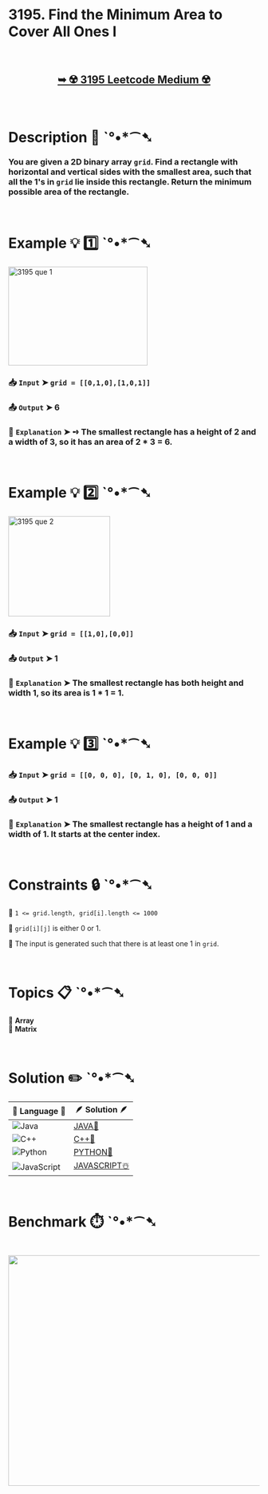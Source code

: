 # 3195. Find the Minimum Area to Cover All Ones I

</br>

<h2 align="center"> 

<a href="https://leetcode.com/problems/find-the-minimum-area-to-cover-all-ones-i/description/?envType=daily-question&envId=2025-08-22"><strong>➥ ☢️ 3195 Leetcode Medium ☢️ </strong></a>
</h2>

</br>

# Description 📜 ˋ°•*⁀➷

### You are given a 2D binary array `grid`. Find a rectangle with horizontal and vertical sides with the smallest area, such that all the 1's in `grid` lie inside this rectangle.  Return the minimum possible area of the rectangle.

</br>

# Example 💡 1️⃣ ˋ°•*⁀➷

<img width="279" height="198" alt="3195 que 1" src="https://github.com/user-attachments/assets/669f5a93-81e9-4259-8b28-1bf5465c306d" />

  ### 📥 `Input`  ➤ `grid = [[0,1,0],[1,0,1]]`

  ### 📤 `Output`  ➤ 6

  ### 🔦 `Explanation`  ➤ ➺ The smallest rectangle has a height of 2 and a width of 3, so it has an area of 2 * 3 = 6.

</br>

# Example 💡 2️⃣ ˋ°•*⁀➷

<img width="204" height="201" alt="3195 que 2" src="https://github.com/user-attachments/assets/21bde7c2-a4a7-4c5e-9f61-9a71e01f4900" />

  ### 📥 `Input` ➤ `grid = [[1,0],[0,0]]`

  ### 📤 `Output`  ➤ 1

  ### 🔦 `Explanation` ➤ The smallest rectangle has both height and width 1, so its area is 1 * 1 = 1.

</br>

# Example 💡 3️⃣ ˋ°•*⁀➷

  ### 📥 `Input` ➤ `grid = [[0, 0, 0], [0, 1, 0], [0, 0, 0]]`

  ### 📤 `Output`  ➤ 1

  ### 🔦 `Explanation`  ➤ The smallest rectangle has a height of 1 and a width of 1. It starts at the center index.

</br>

# Constraints 🔒 ˋ°•*⁀➷

🔹 `1 <= grid.length, grid[i].length <= 1000` </br>

🔹 `grid[i][j]` is either 0 or 1. </br>

🔹 The input is generated such that there is at least one 1 in `grid`. </br>

</br>

# Topics 📋 ˋ°•*⁀➷

🔸 **Array**  </br>
🔸 **Matrix**  </br>

</br>

# Solution ✏️ ˋ°•*⁀➷

| 📒 Language 📒  | 🪶 Solution 🪶 |
| ------------- | ------------- |
|  ![Java](https://img.shields.io/badge/java-%23ED8B00.svg?style=for-the-badge&logo=openjdk&logoColor=white)  | [JAVA🍁]() |
|  ![C++](https://img.shields.io/badge/c++-%2300599C.svg?style=for-the-badge&logo=c%2B%2B&logoColor=white)  | [C++🎲]()  |
|  ![Python](https://img.shields.io/badge/python-3670A0?style=for-the-badge&logo=python&logoColor=ffdd54)    | [PYTHON🍰]() |
| ![JavaScript](https://img.shields.io/badge/javascript-%23323330.svg?style=for-the-badge&logo=javascript&logoColor=%23F7DF1E)   | [JAVASCRIPT☃️]() |

</br>

# Benchmark ⏱️ ˋ°•*⁀➷

<h1  align="center" >

<img src ="" width = "700px" height="462px" />

</h1>
